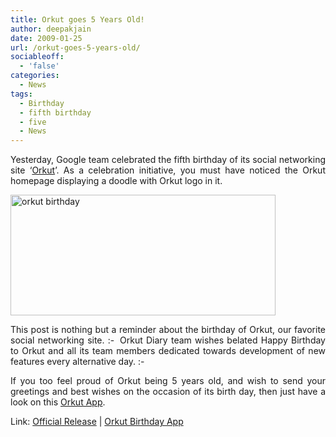 ```yaml
---
title: Orkut goes 5 Years Old!
author: deepakjain
date: 2009-01-25
url: /orkut-goes-5-years-old/
sociableoff:
  - 'false'
categories:
  - News
tags:
  - Birthday
  - fifth birthday
  - five
  - News
---
```

<p align="justify">
  Yesterday, Google team celebrated the fifth birthday of its social networking site ‘<a href="http://www.orkut.com" onclick="_gaq.push(['_trackEvent', 'outbound-article', 'http://www.orkut.com', 'Orkut']);" >Orkut</a>’. As a celebration initiative, you must have noticed the Orkut homepage displaying a doodle with Orkut logo in it.
</p>

<p align="justify">
  <img class="wp-image-51389" style="float: none;margin-left: auto;margin-right: auto" height="193" alt="orkut birthday" src="http://cdn.devilsworkshop.org/files/2009/01/orkutbirthday.jpg" width="424" border="0" />
</p>

<p align="justify">
  This post is nothing but a reminder about the birthday of Orkut, our favorite social networking site. <img src="http://devilsworkshop.org/wp-includes/images/smilies/simple-smile.png" alt=":-)" class="wp-smiley" style="height: 1em; max-height: 1em;" /> Orkut Diary team wishes belated Happy Birthday to Orkut and all its team members dedicated towards development of new features every alternative day. <img src="http://devilsworkshop.org/wp-includes/images/smilies/simple-smile.png" alt=":-)" class="wp-smiley" style="height: 1em; max-height: 1em;" />
</p>

<p align="justify">
  If you too feel proud of Orkut being 5 years old, and wish to send your greetings and best wishes on the occasion of its birth day, then just have a look on this <a href="http://www.orkut.co.in/Main#Application.aspx?uid=11322971436747877075&appId=90611672098" onclick="_gaq.push(['_trackEvent', 'outbound-article', 'http://www.orkut.co.in/Main#Application.aspx?uid=11322971436747877075&appId=90611672098', 'Orkut App']);" target="_blank">Orkut App</a>.
</p>

<p align="justify">
  Link: <a href="http://en.blog.orkut.com/2009/01/today-marks-orkuts-5th-birthday-and.html" onclick="_gaq.push(['_trackEvent', 'outbound-article', 'http://en.blog.orkut.com/2009/01/today-marks-orkuts-5th-birthday-and.html', 'Official Release']);" target="_blank">Official Release</a> | <a href="http://www.orkut.co.in/Main#Application.aspx?uid=11322971436747877075&appId=90611672098" onclick="_gaq.push(['_trackEvent', 'outbound-article', 'http://www.orkut.co.in/Main#Application.aspx?uid=11322971436747877075&appId=90611672098', 'Orkut Birthday App']);" target="_blank">Orkut Birthday App</a>
</p>
